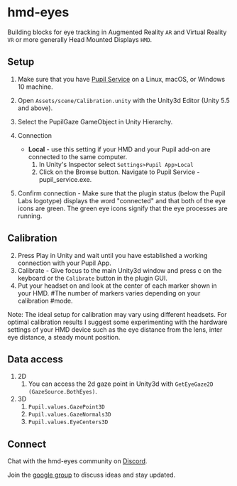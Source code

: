 # hmd-eyes

Building blocks for eye tracking in Augmented Reality `AR` and Virtual Reality `VR` or more generally Head Mounted Displays `HMD`.

## Setup

1. Make sure that you have [Pupil Service](https://github.com/pupil-labs/pupil/releases/latest) on a Linux, macOS, or Windows 10 machine.
2. Open `Assets/scene/Calibration.unity` with the Unity3d Editor (Unity 5.5 and above).
3. Select the PupilGaze GameObject in Unity Hierarchy.

4. Connection
	* **Local** - use this setting if your HMD and your Pupil add-on are connected to the same computer.
		1. In Unity's Inspector select `Settings>Pupil App>Local`
		2. Click on the Browse button. Navigate to Pupil Service - pupil_service.exe.
		
6. Confirm connection - Make sure that the plugin status (below the Pupil Labs logotype) displays the word "connected" and that both of the eye icons are green. The green eye icons signify that the eye processes are running.

## Calibration


2. Press Play in Unity and wait until you have established a working connection with your Pupil App.
3. Calibrate - Give focus to the main Unity3d window and press c on the keyboard or the `Calibrate` button in the plugin GUI.
4. Put your headset on and look at the center of each marker shown in your HMD. #The number of markers varies depending on your calibration #mode.

Note: The ideal setup for calibration may vary using different headsets. For optimal calibration results I suggest some experimenting with the hardware settings of your HMD device such as the eye distance from the lens, inter eye distance, a steady mount position.

## Data access

1. 2D
	1. You can access the 2d gaze point in Unity3d with `GetEyeGaze2D (GazeSource.BothEyes)`.
2. 3D
	1. `Pupil.values.GazePoint3D`
	2. `Pupil.values.GazeNormals3D`
	3. `Pupil.values.EyeCenters3D`

## Connect

Chat with the hmd-eyes community on [Discord](https://discord.gg/PahDtSH).

Join the [google group](https://groups.google.com/forum/#!forum/hmd-eyes) to discuss ideas and stay updated. 
